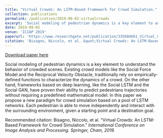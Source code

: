 ```yaml
---
title: "Virtual Crowds: An LSTM-Based Framework for Crowd Simulation."
collection: publications
permalink: /publication/2019-09-02-virtualcrowds
excerpt: 'Social modeling of pedestrian dynamics is a key element to understand the behavior of crowded scenes. Existing crowd models like the Social Force Model and the Reciprocal Velocity Obstacle, traditionally rely on empirically-defined functions to characterize the dynamics of a crowd. On the other hand, frameworks based on deep learning, like the Social LSTM and the Social GAN, have proven their ability to predict pedestrians trajectories without requiring a predefined mathematical model. In this paper we propose a new paradigm for crowd simulation based on a pool of LSTM networks. Each pedestrian is able to move independently and interact with the surrounding environment, given a starting point and a destination goal.'
date: 2019-09-02
venue: 'ICIAP 2019'
paperurl: 'https://www.researchgate.net/publication/335604661_Virtual_Crowds_An_LSTM-Based_Framework_for_Crowd_Simulation'
citation: 'Bisagno, Niccolo, et al. &quot;Virtual Crowds: An LSTM-Based Framework for Crowd Simulation.&quot; <i>International Conference on Image Analysis and Processing. Springer, Cham, 2019.</i>'
---
```


<a href='https://www.researchgate.net/publication/335604661_Virtual_Crowds_An_LSTM-Based_Framework_for_Crowd_Simulation'>Download paper here</a>

Social modeling of pedestrian dynamics is a key element to understand the behavior of crowded scenes. Existing crowd models like the Social Force Model and the Reciprocal Velocity Obstacle, traditionally rely on empirically-defined functions to characterize the dynamics of a crowd. On the other hand, frameworks based on deep learning, like the Social LSTM and the Social GAN, have proven their ability to predict pedestrians trajectories without requiring a predefined mathematical model. In this paper we propose a new paradigm for crowd simulation based on a pool of LSTM networks. Each pedestrian is able to move independently and interact with the surrounding environment, given a starting point and a destination goal.

Recommended citation: Bisagno, Niccolo, et al. "Virtual Crowds: An LSTM-Based Framework for Crowd Simulation." <i>International Conference on Image Analysis and Processing. Springer, Cham, 2019.</i>